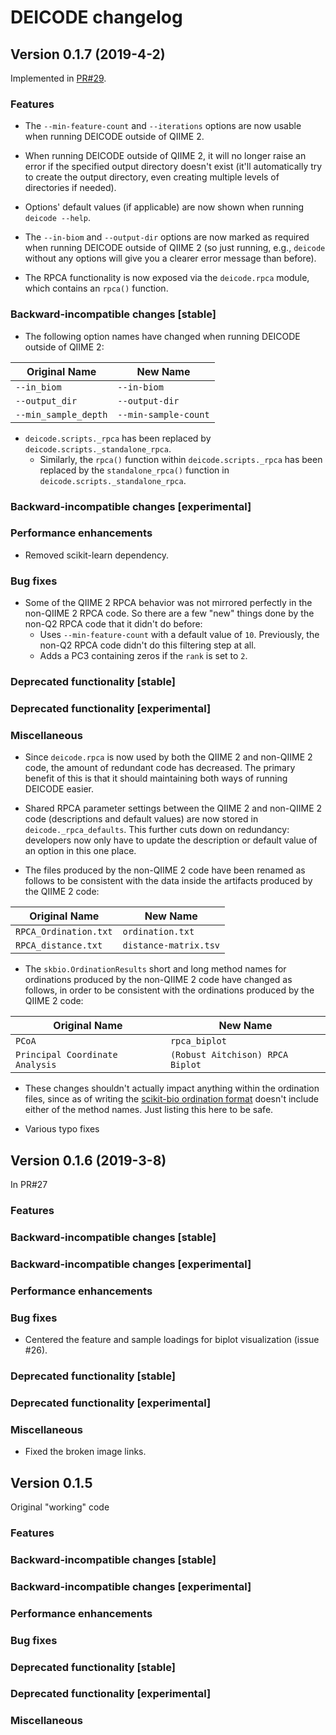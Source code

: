 # DEICODE changelog

## Version 0.1.7 (2019-4-2)

Implemented in [PR#29](https://github.com/biocore/DEICODE/pull/29).

### Features

* The `--min-feature-count` and `--iterations` options are now usable when
  running DEICODE outside of QIIME 2.

* When running DEICODE outside of QIIME 2, it will no longer raise an error if
  the specified output directory doesn't exist (it'll automatically try to
  create the output directory, even creating multiple levels of directories if
  needed).

* Options' default values (if applicable) are now shown when running
  `deicode --help`.

* The `--in-biom` and `--output-dir` options are now marked as required when
  running DEICODE outside of QIIME 2 (so just running, e.g., `deicode` without
  any options will give you a clearer error message than before).

* The RPCA functionality is now exposed via the `deicode.rpca` module,
  which contains an `rpca()` function.

### Backward-incompatible changes [stable]

* The following option names have changed when running DEICODE outside of QIIME
  2:

| Original Name        | New Name             |
| -------------------- | -------------------- |
| `--in_biom`          | `--in-biom`          |
| `--output_dir`       | `--output-dir`       |
| `--min_sample_depth` | `--min-sample-count` |

* `deicode.scripts._rpca` has been replaced by `deicode.scripts._standalone_rpca`.
  * Similarly, the `rpca()` function within `deicode.scripts._rpca` has been
    replaced by the `standalone_rpca()` function in
    `deicode.scripts._standalone_rpca`.

### Backward-incompatible changes [experimental]

### Performance enhancements

* Removed scikit-learn dependency.

### Bug fixes

* Some of the QIIME 2 RPCA behavior was not mirrored perfectly in the non-QIIME
  2 RPCA code. So there are a few "new" things done by the non-Q2 RPCA code that
  it didn't do before:
  * Uses `--min-feature-count` with a default value of `10`. Previously, the
    non-Q2 RPCA code didn't do this filtering step at all.
  * Adds a PC3 containing zeros if the `rank` is set to `2`.

### Deprecated functionality [stable]

### Deprecated functionality [experimental]

### Miscellaneous

* Since `deicode.rpca` is now used by both the QIIME 2 and non-QIIME 2 code,
  the amount of redundant code has decreased. The primary benefit of this is
  that it should maintaining both ways of running DEICODE easier.

* Shared RPCA parameter settings between the QIIME 2 and non-QIIME 2 code
  (descriptions and default values) are now stored in `deicode._rpca_defaults`.
  This further cuts down on redundancy: developers now only have to update the
  description or default value of an option in this one place.

* The files produced by the non-QIIME 2 code have been renamed as follows to be
  consistent with the data inside the artifacts produced by the QIIME 2 code:

| Original Name         | New Name              |
| --------------------- | --------------------- |
| `RPCA_Ordination.txt` | `ordination.txt`      |
| `RPCA_distance.txt`   | `distance-matrix.tsv` |

* The `skbio.OrdinationResults` short and long method names for ordinations
  produced by the non-QIIME 2 code have changed as follows, in order to be
  consistent with the ordinations produced by the QIIME 2 code:

| Original Name                   | New Name                         |
| ------------------------------- | -------------------------------- |
| `PCoA`                          | `rpca_biplot`                    |
| `Principal Coordinate Analysis` | `(Robust Aitchison) RPCA Biplot` |

  * These changes shouldn't actually impact anything within the
    ordination files, since as of writing the [scikit-bio ordination format](http://scikit-bio.org/docs/latest/generated/skbio.io.format.ordination.html) doesn't include either of the method names. Just listing this here to be safe.

* Various typo fixes

## Version 0.1.6 (2019-3-8)

In PR#27

### Features

### Backward-incompatible changes [stable]

### Backward-incompatible changes [experimental]

### Performance enhancements

### Bug fixes

* Centered the feature and sample loadings for biplot visualization (issue #26).

### Deprecated functionality [stable]

### Deprecated functionality [experimental]

### Miscellaneous

* Fixed the broken image links.

## Version 0.1.5

Original "working" code

### Features

### Backward-incompatible changes [stable]

### Backward-incompatible changes [experimental]

### Performance enhancements

### Bug fixes

### Deprecated functionality [stable]

### Deprecated functionality [experimental]

### Miscellaneous
